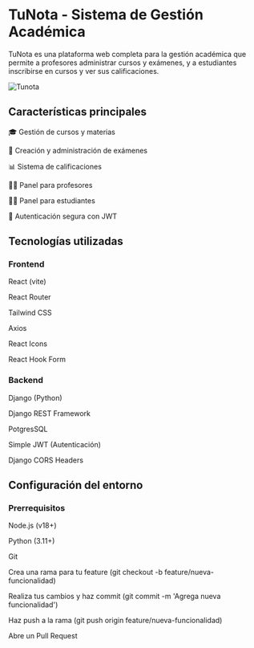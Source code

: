 # TuNota - Sistema de Gestión Académica


TuNota es una plataforma web completa para la gestión académica que permite a profesores administrar cursos y exámenes, y a estudiantes inscribirse en cursos y ver sus calificaciones.

![Tunota](https://github.com/user-attachments/assets/f17470e3-9f7b-4fe5-8b3c-2d132a0d577f)


## Características principales
🎓 Gestión de cursos y materias

📝 Creación y administración de exámenes

📊 Sistema de calificaciones

👨‍🏫 Panel para profesores

👨‍🎓 Panel para estudiantes

🔐 Autenticación segura con JWT

## Tecnologías utilizadas
### Frontend
React (vite)

React Router

Tailwind CSS

Axios

React Icons

React Hook Form

### Backend
Django (Python)

Django REST Framework

PotgresSQL

Simple JWT (Autenticación)

Django CORS Headers

## Configuración del entorno
### Prerrequisitos
Node.js (v18+)

Python (3.11+)

Git



Crea una rama para tu feature (git checkout -b feature/nueva-funcionalidad)

Realiza tus cambios y haz commit (git commit -m 'Agrega nueva funcionalidad')

Haz push a la rama (git push origin feature/nueva-funcionalidad)

Abre un Pull Request
